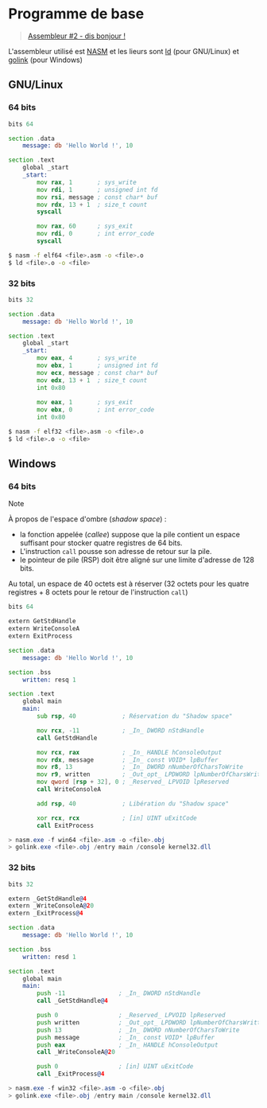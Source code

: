 # Programme de base

> [Assembleur #2 - dis bonjour !](https://www.youtube.com/watch?v=22UPjfgyRzI)

L'assembleur utilisé est [NASM](https://nasm.us/) et les lieurs sont [ld](https://www.gnu.org/software/binutils/) (pour GNU/Linux) et [golink](http://godevtool.com/) (pour Windows)

## GNU/Linux

### 64 bits

```asm
bits 64

section .data
    message: db 'Hello World !', 10

section .text
    global _start
    _start:
        mov rax, 1       ; sys_write
        mov rdi, 1       ; unsigned int fd
        mov rsi, message ; const char* buf
        mov rdx, 13 + 1  ; size_t count
        syscall

        mov rax, 60      ; sys_exit
        mov rdi, 0       ; int error_code
        syscall
```
```bash
$ nasm -f elf64 <file>.asm -o <file>.o
$ ld <file>.o -o <file>
```

### 32 bits

```asm
bits 32

section .data
    message: db 'Hello World !', 10

section .text
    global _start
    _start:
        mov eax, 4       ; sys_write
        mov ebx, 1       ; unsigned int fd
        mov ecx, message ; const char* buf
        mov edx, 13 + 1  ; size_t count
        int 0x80
        
        mov eax, 1       ; sys_exit
        mov ebx, 0       ; int error_code
        int 0x80
```
```bash
$ nasm -f elf32 <file>.asm -o <file>.o
$ ld <file>.o -o <file>
```

## Windows

### 64 bits

> [!NOTE]
> À propos de l'espace d'ombre (_shadow space_) :
> 
> - la fonction appelée (_callee_) suppose que la pile contient un espace suffisant pour stocker quatre registres de 64 bits.
> - L'instruction `call` pousse son adresse de retour sur la pile.
> - le pointeur de pile (RSP) doit être aligné sur une limite d'adresse de 128 bits.
> 
> Au total, un espace de 40 octets est à réserver (32 octets pour les quatre registres + 8 octets pour le retour de l'instruction `call`)

```asm
bits 64

extern GetStdHandle
extern WriteConsoleA
extern ExitProcess

section .data
	message: db 'Hello World !', 10

section .bss
	written: resq 1

section .text
	global main
	main:
        sub rsp, 40             ; Réservation du "Shadow space"

		mov rcx, -11            ; _In_ DWORD nStdHandle
		call GetStdHandle

		mov rcx, rax            ; _In_ HANDLE hConsoleOutput
		mov rdx, message        ; _In_ const VOID* lpBuffer
		mov r8, 13              ; _In_ DWORD nNumberOfCharsToWrite
		mov r9, written         ; _Out_opt_ LPDWORD lpNumberOfCharsWritten
		mov qword [rsp + 32], 0 ; _Reserved_ LPVOID lpReserved
		call WriteConsoleA

		add rsp, 40             ; Libération du "Shadow space"

		xor rcx, rcx            ; [in] UINT uExitCode
		call ExitProcess
```
```powershell
> nasm.exe -f win64 <file>.asm -o <file>.obj
> golink.exe <file>.obj /entry main /console kernel32.dll
```

### 32 bits

```asm
bits 32

extern _GetStdHandle@4
extern _WriteConsoleA@20
extern _ExitProcess@4

section .data
	message: db 'Hello World !', 10

section .bss
	written: resd 1

section .text
    global main
    main:
        push -11               ; _In_ DWORD nStdHandle
        call _GetStdHandle@4

        push 0                 ; _Reserved_ LPVOID lpReserved
        push written           ; _Out_opt_ LPDWORD lpNumberOfCharsWritten
        push 13                ; _In_ DWORD nNumberOfCharsToWrite
        push message           ; _In_ const VOID* lpBuffer
        push eax               ; _In_ HANDLE hConsoleOutput
        call _WriteConsoleA@20

        push 0                 ; [in] UINT uExitCode
        call _ExitProcess@4
```
```powershell
> nasm.exe -f win32 <file>.asm -o <file>.obj
> golink.exe <file>.obj /entry main /console kernel32.dll
```
